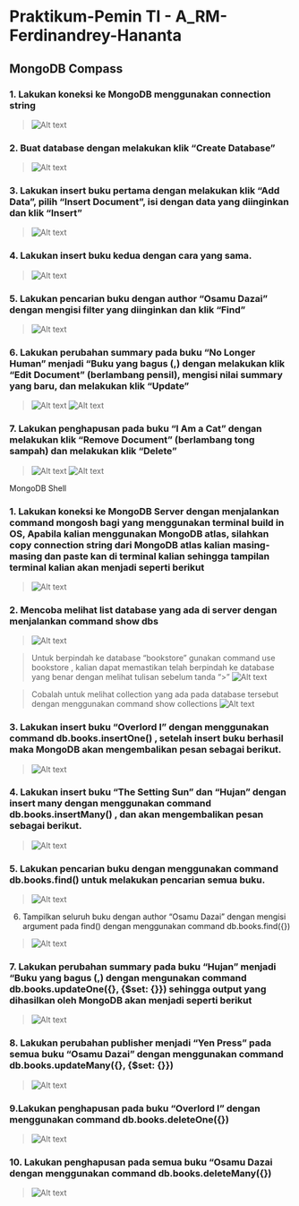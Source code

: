 # Praktikum-Pemin TI - A_RM-Ferdinandrey-Hananta

## MongoDB Compass
### 1. Lakukan koneksi ke MongoDB menggunakan connection string
>![Alt text](Screenshot02/Ss1.png)

### 2. Buat database dengan melakukan klik “Create Database”
>![Alt text](Screenshot02/Ss2.png)

### 3. Lakukan insert buku pertama dengan melakukan klik “Add Data”, pilih “Insert Document”, isi dengan data yang diinginkan dan klik “Insert”
>![Alt text](Screenshot02/Ss3.png)

### 4. Lakukan insert buku kedua dengan cara yang sama.
>![Alt text](Screenshot02/Ss4.png)

### 5. Lakukan pencarian buku dengan author “Osamu Dazai” dengan mengisi filter yang diinginkan dan klik “Find”
>![Alt text](Screenshot02/Ss5.png)

### 6. Lakukan perubahan summary pada buku “No Longer Human” menjadi “Buku yang bagus (<NAMA>,<NIM>) dengan melakukan klik “Edit Document” (berlambang pensil), mengisi nilai summary yang baru, dan melakukan klik “Update”
>![Alt text](Screenshot02/Ss6.png)
>![Alt text](Screenshot02/Ss7.png)

### 7. Lakukan penghapusan pada buku “I Am a Cat” dengan melakukan klik “Remove Document” (berlambang tong sampah) dan melakukan klik “Delete”
>![Alt text](Screenshot02/Ss8.png)
>![Alt text](Screenshot02/Ss9.png)

MongoDB Shell

### 1. Lakukan koneksi ke MongoDB Server dengan menjalankan command mongosh bagi yang menggunakan terminal build in OS, Apabila kalian menggunakan MongoDB atlas, silahkan copy connection string dari MongoDB atlas kalian masing-masing dan paste kan di terminal kalian sehingga tampilan terminal kalian akan menjadi seperti berikut
>![Alt text](Screenshot02/Ss10.png)

### 2. Mencoba melihat list database yang ada di server dengan menjalankan command show dbs
>![Alt text](Screenshot02/Ss11.png)

>Untuk berpindah ke database “bookstore” gunakan command use bookstore , kalian dapat memastikan telah berpindah ke database yang benar dengan melihat tulisan sebelum tanda “>”
>![Alt text](Screenshot02/Ss12.png)

>Cobalah untuk melihat collection yang ada pada database tersebut dengan menggunakan command show collections
>![Alt text](Screenshot02/Ss13.png)

### 3. Lakukan insert buku “Overlord I” dengan menggunakan command db.books.insertOne(<data kalian>) , setelah insert buku berhasil maka MongoDB akan mengembalikan pesan sebagai berikut.
>![Alt text](Screenshot02/Ss14.png)

### 4. Lakukan insert buku “The Setting Sun” dan “Hujan” dengan insert many dengan menggunakan command db.books.insertMany(<data kalian>) , dan akan mengembalikan pesan sebagai berikut.
>![Alt text](Screenshot02/Ss15.png)

### 5. Lakukan pencarian buku dengan menggunakan command db.books.find() untuk melakukan pencarian semua buku.
>![Alt text](Screenshot02/Ss16.png)

6. Tampilkan seluruh buku dengan author “Osamu Dazai” dengan mengisi argument pada find() dengan menggunakan command db.books.find({<filter yang ingin diisi>})
>![Alt text](Screenshot02/Ss17.png)

### 7. Lakukan perubahan summary pada buku “Hujan” menjadi “Buku yang bagus (<NAMA>,<NIM>) dengan mengunakan command db.books.updateOne({<filter>}, {$set: {<data yang akan di update>}}) sehingga output yang dihasilkan oleh MongoDB akan menjadi seperti berikut
>![Alt text](Screenshot02/Ss18.png)

### 8. Lakukan perubahan publisher menjadi “Yen Press” pada semua buku “Osamu Dazai” dengan menggunakan command db.books.updateMany({<filter>}, {$set: {<data yang akan di update>}})
>![Alt text](Screenshot02/Ss19.png)

### 9.Lakukan penghapusan pada buku “Overlord I” dengan menggunakan command db.books.deleteOne({<argument>})
>![Alt text](Screenshot02/Ss20.png)

### 10. Lakukan penghapusan pada semua buku “Osamu Dazai dengan menggunakan command db.books.deleteMany({<argument>})
>![Alt text](Screenshot02/Ss21.png)

